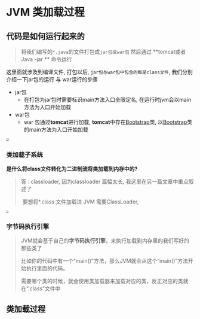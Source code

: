 # JVM 类加载过程



## 代码是如何运行起来的



>  将我们编写的`*.java`的文件打包成`jar包或war包` 然后通过 **tomcat或者Java -jar ** 命令运行



这里面就涉及到编译文件, 打包以后, `jar包与war包中包含的都是class文件`,  我们分别介绍一下jar包的运行 与 war运行的步骤



- jar包
  - 在打包为jar包时需要标识main方法入口全限定名, 在运行时jvm会以main方法为入口开始加载
- war包
  - war 包通过**tomcat**进行加载, **tomcat**中存在<u>Bootstrap</u>类, 以<u>Bootstrap</u>类的main方法为入口开始加载

<img src="https://gitee.com/panda_soft/note_images/raw/master/path/20210421112358.png" style="zoom:50%;" />



### 类加载子系统



**是什么将class文件转化为二进制流将类加载到内存中的?**

> 答 : classloader, 因为classloader 篇幅太长, 我这里在另一篇文章中重点叙述了
>
> ​	  要想将*.class 文件加载进 JVM 需要ClassLoader, 

<img src="https://gitee.com/panda_soft/note_images/raw/master/path/20210421113209.png" style="zoom:40%;" />



### 字节码执行引擎



> JVM就会基于自己的**字节码执行引擎**，来执行加载到内存里的我们写好的那些类了
>
> 比如你的代码中有一个“main()”方法，那么JVM就会从这个“main()”方法开始执行里面的代码。
>
> 需要哪个类的时候，就会使用类加载器来加载对应的类，反正对应的类就在“.class”文件中



## 类加载过程



